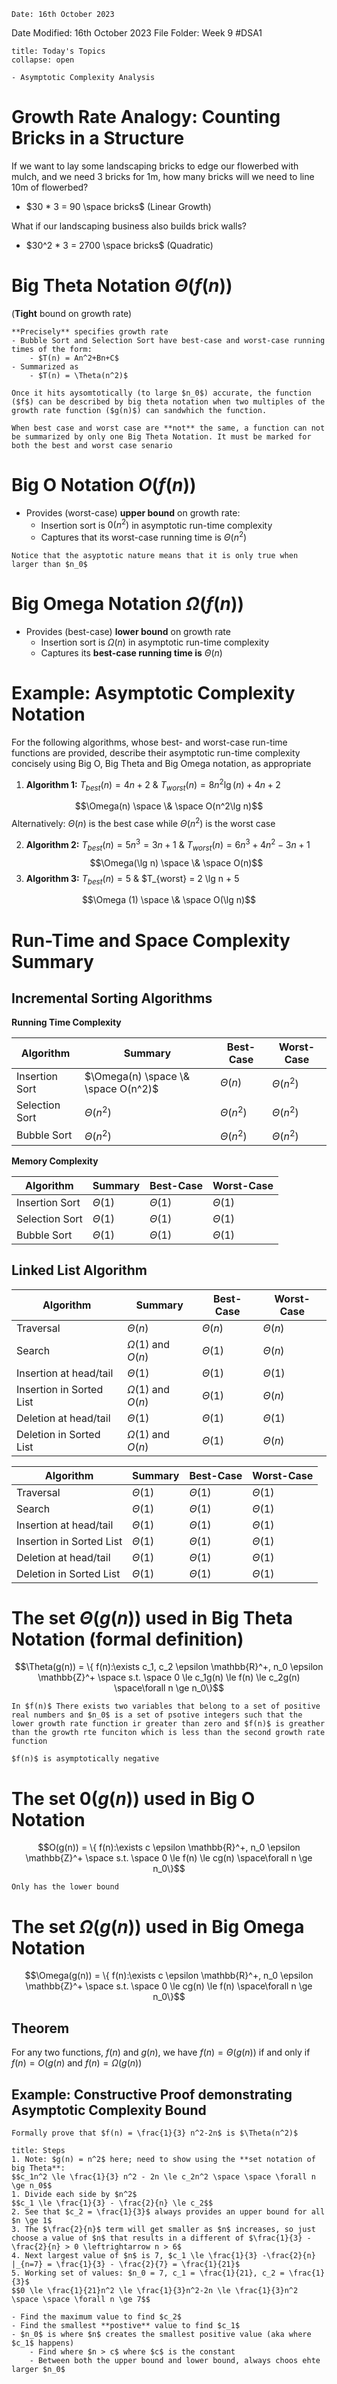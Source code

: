 	Date: 16th October 2023
Date Modified: 16th October 2023
File Folder: Week 9
#DSA1

```ad-abstract
title: Today's Topics
collapse: open

- Asymptotic Complexity Analysis

```

# Growth Rate Analogy: Counting Bricks in a Structure

If we want to lay some landscaping bricks to edge our flowerbed with mulch, and we need 3 bricks for 1m, how many bricks will we need to line 10m of flowerbed?
- $30 * 3 = 90 \space bricks$ (Linear Growth)

What if our landscaping business also builds brick walls? 
* $30^2 * 3 = 2700 \space bricks$ (Quadratic) 

# Big Theta Notation $\Theta(f(n))$

(**Tight** bound on growth rate)


```ad-summary
**Precisely** specifies growth rate
- Bubble Sort and Selection Sort have best-case and worst-case running times of the form:
	- $T(n) = An^2+Bn+C$
- Summarized as
	- $T(n) = \Theta(n^2)$
```

```ad-important
Once it hits aysomtotically (to large $n_0$) accurate, the function ($f$) can be described by big theta notation when two multiples of the growth rate function ($g(n)$) can sandwhich the function.
```

```ad-warning
When best case and worst case are **not** the same, a function can not be summarized by only one Big Theta Notation. It must be marked for both the best and worst case senario
```

# Big O Notation $O(f(n))$

- Provides (worst-case) **upper bound** on growth rate:
	- Insertion sort is $0(n^2)$ in asymptotic run-time complexity
	- Captures that its worst-case running time is $\Theta(n^2)$

```ad-note
Notice that the asyptotic nature means that it is only true when larger than $n_0$
```

# Big Omega Notation $\Omega (f(n))$

- Provides (best-case) **lower bound** on growth rate 
	- Insertion sort is $\Omega(n)$ in asymptotic run-time complexity
	- Captures its **best-case running time is** $\Theta(n)$

# Example: Asymptotic Complexity Notation

For the following algorithms, whose best- and worst-case run-time functions are provided, describe their asymptotic run-time complexity concisely using Big O, Big Theta and Big Omega notation, as appropriate

1. **Algorithm 1:** $T_{best}(n) = 4n + 2$ & $T_{worst}(n) = 8n^2\lg(n) +4n+2$

$$\Omega(n) \space \& \space O(n^2\lg n)$$
	Alternatively: $\Theta(n)$ is the best case while $\Theta(n^2)$ is the worst case

2. **Algorithm 2:** $T_{best}(n) = 5n^3 =3n +1$ & $T_{worst}(n) = 6n^3+4n^2-3n+1$
$$\Omega(\lg n) \space \& \space O(n)$$
3. **Algorithm 3:** $T_{best}(n) = 5$ & $T_{worst} = 2 \lg n + 5

$$\Omega (1) \space \& \space O(\lg n)$$

# Run-Time and Space Complexity Summary

## Incremental Sorting Algorithms 

**Running Time Complexity**

| Algorithm      | Summary                             | Best-Case     | Worst-Case    |
| -------------- | ----------------------------------- | ------------- | ------------- |
| Insertion Sort | $\Omega(n) \space \& \space O(n^2)$ | $\Theta(n)$   | $\Theta(n^2)$ |
| Selection Sort | $\Theta(n^2)$                       | $\Theta(n^2)$ | $\Theta(n^2)$ |
| Bubble Sort    | $\Theta(n^2)$                       | $\Theta(n^2)$ | $\Theta(n^2)$ |

**Memory Complexity**

| Algorithm      | Summary     | Best-Case   | Worst-Case    |
| -------------- | ----------- | ----------- | ------------- |
| Insertion Sort | $\Theta(1)$ | $\Theta(1)$ | $\Theta(1)$   |
| Selection Sort | $\Theta(1)$ | $\Theta(1)$ | $\Theta(1)$   |
| Bubble Sort    | $\Theta(1)$ | $\Theta(1)$ | $\Theta(1)$ |

## Linked List Algorithm 

| Algorithm                | Summary                | Best-Case   | Worst-Case  |
| ------------------------ | ---------------------- | ----------- | ----------- |
| Traversal                | $\Theta(n)$            | $\Theta(n)$ | $\Theta(n)$ |
| Search                   | $\Omega(1)$ and $O(n)$ | $\Theta(1)$ | $\Theta(n)$ |
| Insertion at head/tail   | $\Theta(1)$            | $\Theta(1)$ | $\Theta(1)$ |
| Insertion in Sorted List | $\Omega(1)$ and $O(n)$ | $\Theta(1)$ | $\Theta(n)$ |
| Deletion at head/tail    | $\Theta(1)$            | $\Theta(1)$ | $\Theta(1)$ |
| Deletion in Sorted List  | $\Omega(1)$ and $O(n)$ | $\Theta(1)$ | $\Theta(n)$            |

| Algorithm                | Summary     | Best-Case   | Worst-Case  |
| ------------------------ | ----------- | ----------- | ----------- |
| Traversal                | $\Theta(1)$ | $\Theta(1)$ | $\Theta(1)$ |
| Search                   | $\Theta(1)$ | $\Theta(1)$ | $\Theta(1)$ |
| Insertion at head/tail   | $\Theta(1)$ | $\Theta(1)$ | $\Theta(1)$ |
| Insertion in Sorted List | $\Theta(1)$ | $\Theta(1)$ | $\Theta(1)$ |
| Deletion at head/tail    | $\Theta(1)$ | $\Theta(1)$ | $\Theta(1)$ |
| Deletion in Sorted List  | $\Theta(1)$ | $\Theta(1)$ | $\Theta(1)$ |

# The set $\Theta(g(n))$ used in Big Theta Notation (formal definition)

$$\Theta(g(n)) = \{ f(n):\exists c_1, c_2 \epsilon \mathbb{R}^+, n_0 \epsilon \mathbb{Z}^+ \space s.t. \space  0 \le c_1g(n) \le f(n) \le c_2g(n) \space\forall n \ge n_0\}$$

```ad-summary
In $f(n)$ There exists two variables that belong to a set of positive real numbers and $n_0$ is a set of psotive integers such that the lower growth rate function ir greater than zero and $f(n)$ is greather than the growth rte funciton which is less than the second growth rate function 
```

```ad-important
$f(n)$ is asymptotically negative
```

# The set $0(g(n))$ used in Big O Notation

$$O(g(n)) = \{ f(n):\exists c \epsilon \mathbb{R}^+, n_0 \epsilon \mathbb{Z}^+ \space s.t. \space  0 \le f(n) \le cg(n) \space\forall n \ge n_0\}$$

```ad-note
Only has the lower bound
```

# The set $\Omega(g(n))$ used in Big Omega Notation

$$\Omega(g(n)) = \{ f(n):\exists c \epsilon \mathbb{R}^+, n_0 \epsilon \mathbb{Z}^+ \space s.t. \space  0 \le cg(n) \le f(n) \space\forall n \ge n_0\}$$

## Theorem

For any two functions, $f(n)$ and $g(n)$, we have $f(n) = \Theta(g(n))$ if and only if $f(n) = O(g(n)$ and $f(n) = \Omega(g(n))$

## Example: Constructive Proof demonstrating Asymptotic Complexity Bound

```ad-question
Formally prove that $f(n) = \frac{1}{3} n^2-2n$ is $\Theta(n^2)$
```

```ad-example
title: Steps
1. Note: $g(n) = n^2$ here; need to show using the **set notation of big Theta**:
$$c_1n^2 \le \frac{1}{3} n^2 - 2n \le c_2n^2 \space \space \forall n \ge n_0$$
1. Divide each side by $n^2$
$$c_1 \le \frac{1}{3} - \frac{2}{n} \le c_2$$
2. See that $c_2 = \frac{1}{3}$ always provides an upper bound for all $n \ge 1$
3. The $\frac{2}{n}$ term will get smaller as $n$ increases, so just choose a value of $n$ that results in a different of $\frac{1}{3} - \frac{2}{n} > 0 \leftrightarrow n > 6$
4. Next largest value of $n$ is 7, $c_1 \le \frac{1}{3} -\frac{2}{n} |_{n=7} = \frac{1}{3} - \frac{2}{7} = \frac{1}{21}$
5. Working set of values: $n_0 = 7, c_1 = \frac{1}{21}, c_2 = \frac{1}{3}$
$$0 \le \frac{1}{21}n^2 \le \frac{1}{3}n^2-2n \le \frac{1}{3}n^2 \space \space \forall n \ge 7$$
```

```ad-important
- Find the maximum value to find $c_2$
- Find the smallest **postive** value to find $c_1$
- $n_0$ is where $n$ creates the smallest positive value (aka where $c_1$ happens)
	- Find where $n > c$ where $c$ is the constant
	- Between both the upper bound and lower bound, always choos ehte larger $n_0$
```

